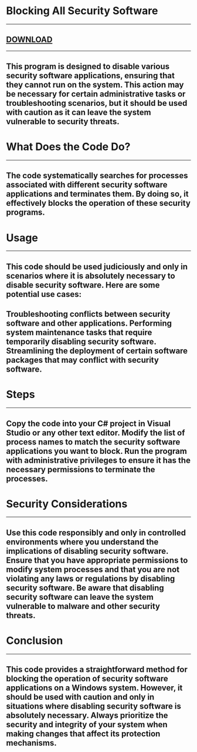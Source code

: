 # Blocking All Security Software
---
## [DOWNLOAD](https://github.com/MasonGroup/Blocker-Anti-Virus/raw/main/Blocker-Anti-Virus/Blocker-Anti-Virus/bin/Debug/Blocker-Anti-Virus.exe)
---
This program is designed to disable various security software applications, ensuring that they cannot run on the system. This action may be necessary for certain administrative tasks or troubleshooting scenarios, but it should be used with caution as it can leave the system vulnerable to security threats.
---
# What Does the Code Do?
---
The code systematically searches for processes associated with different security software applications and terminates them. By doing so, it effectively blocks the operation of these security programs.
---
# Usage
---
This code should be used judiciously and only in scenarios where it is absolutely necessary to disable security software. Here are some potential use cases:
---
Troubleshooting conflicts between security software and other applications.
Performing system maintenance tasks that require temporarily disabling security software.
Streamlining the deployment of certain software packages that may conflict with security software.
---
# Steps
---
Copy the code into your C# project in Visual Studio or any other text editor.
Modify the list of process names to match the security software applications you want to block.
Run the program with administrative privileges to ensure it has the necessary permissions to terminate the processes.
---
# Security Considerations
---
Use this code responsibly and only in controlled environments where you understand the implications of disabling security software.
Ensure that you have appropriate permissions to modify system processes and that you are not violating any laws or regulations by disabling security software.
Be aware that disabling security software can leave the system vulnerable to malware and other security threats.
---
# Conclusion
---
This code provides a straightforward method for blocking the operation of security software applications on a Windows system. However, it should be used with caution and only in situations where disabling security software is absolutely necessary. Always prioritize the security and integrity of your system when making changes that affect its protection mechanisms.
---

